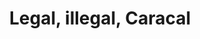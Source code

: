 ---
title: Legal, illegal, Caracal
heroImage: hero.jpg
intro: Your friendly wild cats from the Wupper Valley. Throwing knives and hammers since 2008, come and join the fun!
teams:
  - name: Caracals Open
    handle: open
    image: /src/assets/images/team-open.jpg
  - name: Caramba Juniors
    handle: caramba
    image: /src/assets/images/team-caramba.jpg
  - name: CaraGals Women
    handle: caragals
    image: /src/assets/images/team-caragals.jpg
  - name: Caracals Mixed
    handle: mixed
    image: /src/assets/images/team-mixed.jpg
about:
  title: About us
  image: /src/assets/images/about-us.jpg
  text: Minima iure saepe necessitatibus ipsa voluptatibus, minus voluptatem in facere maxime quae repellendus nisi inventore libero impedit eligendi, accusantium consequuntur consectetur quidem?
links:
  - label: Instagram
    url: https://www.instagram.com/caracals.wup/
  - label: SSV Germania
    url: https://www.ssv-germania1900.de/
  - label: Shop
    url: https://www.proton-stroje.pl/de/produktkategorie/caracals-wuppertal/
---